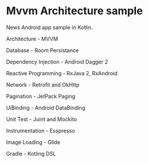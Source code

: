 # Mvvm Architecture sample
News Android app sample in Kotlin.

Architecture - MVVM

Database - Room Persistance

Dependency Injection - Android Dagger 2

Reactive Programming - RxJava 2, RxAndroid

Network - Retrofit and OkHttp

Pagination - JetPack Paging

UiBinding - Android DataBinding

Unit Test - Juint and Mockito

Instrumentation - Esspresso

Image Loading - Glide

Gradle - Kotling DSL
